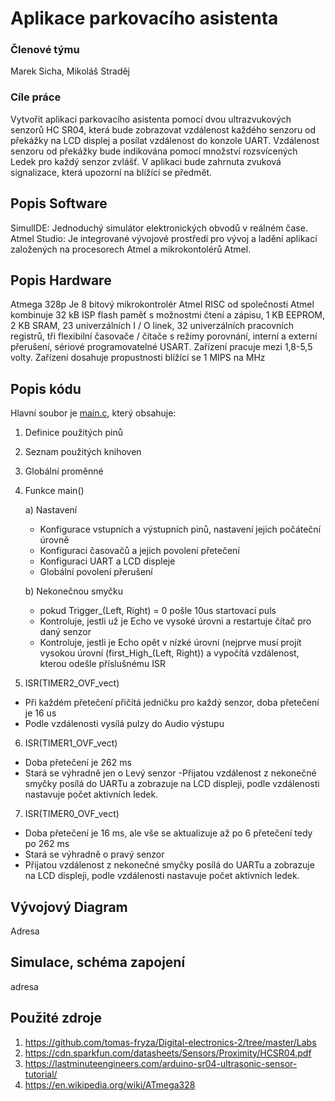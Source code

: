 # Aplikace parkovacího asistenta

### Členové týmu

Marek Sicha, Mikoláš Straděj

### Cíle práce

Vytvořit aplikaci parkovacího asistenta pomocí dvou ultrazvukových senzorů HC SR04, která bude zobrazovat vzdálenost každého senzoru od překážky na LCD displej a posílat vzdálenost do konzole UART. Vzdálenost senzoru od překážky bude indikována pomocí množství rozsvícených Ledek pro každý senzor zvlášť. V aplikaci bude zahrnuta zvuková signalizace, která upozorní na blížící se předmět.


## Popis Software

SimulIDE: Jednoduchý simulátor elektronických obvodů v reálném čase.
Atmel Studio: Je integrované vývojové prostředí pro vývoj a ladění aplikací založených na procesorech Atmel a mikrokontolérů Atmel.

## Popis Hardware

Atmega 328p
Je 8 bitový mikrokontrolér Atmel RISC od společnosti Atmel kombinuje 32 kB ISP flash paměť s možnostmi čtení a zápisu, 1 KB EEPROM, 2 KB SRAM, 23 univerzálních I / O linek, 32 univerzálních pracovních registrů, tři flexibilní časovače / čítače s režimy porovnání, interní a externí přerušení, sériové programovatelné USART. Zařízení pracuje mezi 1,8-5,5 volty. Zařízení dosahuje propustnosti blížící se 1 MIPS na MHz

## Popis kódu

Hlavní soubor je [main.c](main.c), který obsahuje:
1.	Definice použitých pinů
2.	Seznam použitých knihoven
3.	Globální proměnné
4.	Funkce main()

	a) Nastavení
	  -	Konfigurace vstupních a výstupních pinů, nastavení jejich počáteční úrovně
	  -	Konfiguraci časovačů a jejich povolení přetečení
	  -	Konfiguraci UART a LCD displeje
	  - Globální povolení přerušení

	b)	Nekonečnou smyčku
	  -	pokud Trigger_(Left, Right) = 0 pošle 10us startovací puls
	  -	Kontroluje, jestli už je Echo ve vysoké úrovni a restartuje čítač pro daný senzor
	  -	Kontroluje, jestli je Echo opět v nízké úrovni (nejprve musí projít vysokou úrovní (first_High_(Left, Right)) a vypočítá vzdálenost, kterou odešle příslušnému ISR

5.	ISR(TIMER2_OVF_vect)
   -	Při každém přetečení přičítá jedničku pro každý senzor, doba přetečení je 16 us
   -	Podle vzdálenosti vysílá pulzy do Audio výstupu

6.	ISR(TIMER1_OVF_vect)
   -	Doba přetečení je 262 ms
   -	Stará se výhradně jen o Levý senzor
 -Přijatou vzdálenost z nekonečné smyčky posílá do UARTu a zobrazuje na LCD displeji, podle vzdálenosti nastavuje počet aktivních ledek.

7.	ISR(TIMER0_OVF_vect)
   -	Doba přetečení je 16 ms, ale vše se aktualizuje až po 6 přetečení tedy po 262 ms
   -	Stará se výhradně o pravý senzor
   -	Přijatou vzdálenost z nekonečné smyčky posílá do UARTu a zobrazuje na LCD displeji, podle vzdálenosti nastavuje počet aktivních ledek.


## Vývojový Diagram

Adresa


## Simulace, schéma zapojení

adresa


## Použité zdroje

1. https://github.com/tomas-fryza/Digital-electronics-2/tree/master/Labs
2. https://cdn.sparkfun.com/datasheets/Sensors/Proximity/HCSR04.pdf
3. https://lastminuteengineers.com/arduino-sr04-ultrasonic-sensor-tutorial/
4. https://en.wikipedia.org/wiki/ATmega328

